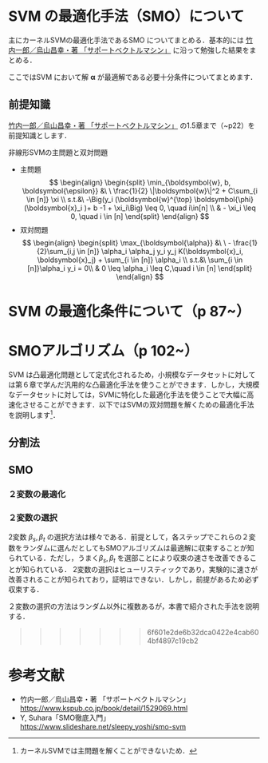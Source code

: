 # SVM の最適化手法（SMO）について

主にカーネルSVMの最適化手法であるSMO についてまとめる．基本的には [竹内一郎／烏山昌幸・著 「サポートベクトルマシン」](https://www.kspub.co.jp/book/detail/1529069.html) に沿って勉強した結果をまとめる．


ここではSVM において解 $\boldsymbol{\alpha}$  が最適解である必要十分条件についてまとめます．

## 前提知識

[竹内一郎／烏山昌幸・著 「サポートベクトルマシン」](https://www.kspub.co.jp/book/detail/1529069.html) の1.5章まで（~p22）を前提知識とします．



非線形SVMの主問題と双対問題

- 主問題
$$
\begin{align}
\begin{split}
\min_{\boldsymbol{w}, b, \boldsymbol{\epsilon}} &\ \ \frac{1}{2} \|\boldsymbol{w}\|^2 + C\sum_{i \in [n]} \xi \\
s.t.&\  -\Big(y_i (\boldsymbol{w}^{\top} \boldsymbol{\phi}(\boldsymbol{x}_i )+ b -1 + \xi_i\Big) \leq 0, \quad i\in[n] \\
& - \xi_i \leq 0, \quad i \in [n]
\end{split}
\end{align}
$$
- 双対問題
$$
\begin{align}
\begin{split}
\max_{\boldsymbol{\alpha}} &\ \ - \frac{1}{2}\sum_{i,j \in [n]} \alpha_i \alpha_j y_i y_j  K(\boldsymbol{x}_i, \boldsymbol{x}_j) + \sum_{i \in [n]} \alpha_i \\
s.t.&\  \sum_{i \in [n]}\alpha_i y_i = 0\\
& 0 \leq \alpha_i \leq C,\quad i \in [n]
\end{split}
\end{align}
$$



# SVM の最適化条件について（p 87~）



# SMOアルゴリズム（p 102~）

SVM は凸最適化問題として定式化されるため，小規模なデータセットに対しては第６章で学んだ汎用的な凸最適化手法を使うことができます．しかし，大規模なデータセットに対しては，SVMに特化した最適化手法を使うことで大幅に高速化させることができます．以下ではSVMの双対問題を解くための最適化手法を説明します[^1]．
## 分割法

## SMO

### ２変数の最適化



### ２変数の選択

2変数 $\beta_s, \beta_t$ の選択方法は様々である．前提として，各ステップでこれらの２変数をランダムに選んだとしてもSMOアルゴリズムは最適解に収束することが知られている．ただし，うまく$\beta_s, \beta_t$ を選部ことにより収束の速さを改善できることが知られている． 2変数の選択はヒューリスティックであり，実験的に速さが改善されることが知られており，証明はできない．しかし，前提があるため必ず収束する．

２変数の選択の方法はランダム以外に複数あるが，本書で紹介された手法を説明する．




[^1]: カーネルSVMでは主問題を解くことができないため．
>>>>>>> 6f601e2de6b32dca0422e4cab604bf4897c19cb2


# 参考文献

- 竹内一郎／烏山昌幸・著 「サポートベクトルマシン」
  https://www.kspub.co.jp/book/detail/1529069.html
- Y, Suhara「SMO徹底入門」
  https://www.slideshare.net/sleepy_yoshi/smo-svm